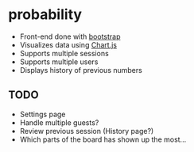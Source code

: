 # probability

* Front-end done with [bootstrap](https://github.com/twbs/bootstrap)
* Visualizes data using [Chart.js](https://github.com/chartjs/Chart.js)
* Supports multiple sessions
* Supports multiple users
* Displays history of previous numbers

## TODO

* Settings page
* Handle multiple guests?
* Review previous session (History page?)
* Which parts of the board has shown up the most...
